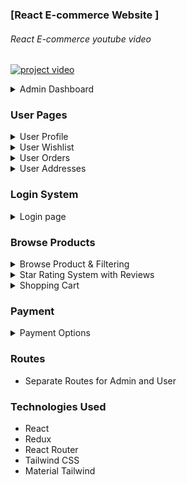 ### [React E-commerce Website ]

###### React E-commerce youtube video

[![project video](https://i.imgur.com/rutaY2X.png)](https://www.youtube.com/watch?v=rXcqrGTMpL8)

<details>
<summary>Admin Dashboard</summary>

<details>
<summary>Product Management</summary>

![Product Management](https://i.imgur.com/kfTKnPW.png)
![Product Management](https://i.imgur.com/nXVKbwr.png)

-Product Management (Add, Update, Delete)

</details>
<details>
<summary>Multiple Images Upload and Image Upload</summary>

![Multiple Images Upload](https://i.imgur.com/qCqKRwG.png)

- Upload Multiple Images for Products
- Upload Product Image

</details>
<details>
<summary>Category Management</summary>

![Category Management](https://i.imgur.com/dB9va5e.png)

- Category Management (Add)

</details>
<details>
<summary> Brand Management </summary>

![Brand Management](https://i.imgur.com/U8K1DIn.png)

- Brand Management (Add)

</details>
<details>
<summary>View Users' Orders</summary>

![View Users' Orders](https://i.imgur.com/e21kjGj.png)

- View Users' Orders

</details>
<details>
<summary>Update User Order Status</summary>

![Update User Order Status](https://i.imgur.com/T4J1sAn.png)

- Update User Order Status for Cash Payment

</details>
<details>
<summary>Coupons Management</summary>

![Coupons Management](https://i.imgur.com/4R4ZapQ.png)

- Coupons Management (Add, Update, Delete)

</details>

</details>

### User Pages

<details>
<summary>User Profile</summary>

![User Profile](https://i.imgur.com/fG9Qv3k.png)

- View and Update User Profile Information (Name, Email, Phone,password)

</details>

<details>
<summary>User Wishlist</summary>

![User Wishlist](https://i.imgur.com/7WDFpCk.png)

- View User Wishlist Products

</details>

<details>
<summary>User Orders</summary>

![User Orders](https://i.imgur.com/kjYdjeR.png)

- View User Order History

</details>

<details>
<summary>User Addresses</summary>

![User Addresses](https://i.imgur.com/8gvRoE3.png)

- View, Update, and Delete User Addresses
- Add New User Address

</details>

### Login System

<details>
<summary>Login page</summary>

![ LOGIN](https://i.imgur.com/AhSSqAB.png)

- Authentication (Signup, Login, Forget Password, Reset Password, Verify Password, Logout)
- Protected Routes

</details>

### Browse Products

<details>
<summary>Browse Product & Filtering</summary>

![ browse](https://i.imgur.com/GZihXWo.png)
![ browse](https://i.imgur.com/rW1iviH.png)

- Browse Products by Category and Brand
- Advanced Multiple Search and Filtering

</details>

<details>
<summary>Star Rating System with Reviews</summary>

![Star Rating System](https://i.imgur.com/SwRX4w2.png)

- Add, Update, and Delete Reviews with Star Ratings

</details>

<details>
<summary>Shopping Cart</summary>

![Shopping Cart](https://i.imgur.com/IZ9YDUW.png)

- Manage Products in the Shopping Cart

</details>

### Payment

<details>
<summary>Payment Options</summary>

![ payment](https://i.imgur.com/AdR1ZA1.png)

- Payment Options (Cash on Delivery, Visa using Stripe)
- Advanced Multiple Search and Filtering

</details>

### Routes

- Separate Routes for Admin and User

### Technologies Used

- React
- Redux
- React Router
- Tailwind CSS
- Material Tailwind
